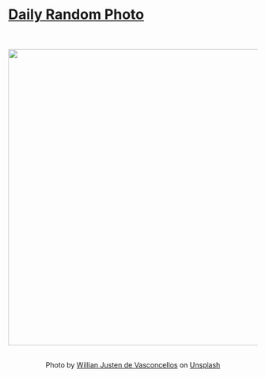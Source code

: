 # [Daily Random Photo](https://www.dailyrandomphoto.com/)

<div align="center">
  <br>
  <br>
  <a href="https://www.dailyrandomphoto.com/p/2023/2023-05-03/"><img src="https://images.unsplash.com/photo-1682343160245-354923696ce6?crop=entropy&cs=tinysrgb&fit=max&fm=jpg&ixid=Mnw3NzUwOHwwfDF8cmFuZG9tfHx8fHx8fHx8MTY4MzA3Mzg0Mg&ixlib=rb-4.0.3&q=80&w=1080" width="600px"></a>
  <br>
  <br>
  <p class="has-text-grey">Photo by <a href="https://unsplash.com/@willianjusten?utm_source=Daily%20Random%20Photo&amp;utm_medium=referral" target="_blank" rel="noopener noreferrer">Willian Justen de Vasconcellos</a> on <a href="https://unsplash.com/photos/Z4LVoPo73Fc?utm_source=Daily%20Random%20Photo&amp;utm_medium=referral" target="_blank" rel="noopener noreferrer">Unsplash</a></p>
</div>
